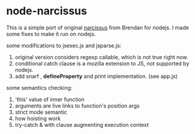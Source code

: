 node-narcissus
==============

This is a simple port of original [narcissus][1] from Brendan for nodejs.
I made some fixes to make it run on nodejs.

some modifications to jsexec.js and jsparse.js:

1. original version considers regexp callable, which is not true right now.
1. conditional catch clause is a mozilla extension to JS, not supported by nodejs.
1. add snarf , __defineProperty__ and print implementation. (see app.js)

some semantics checking:
1. 'this' value of inner function
1. arguments are live links to function's position args
1. strict mode semantic
1. how hoisting work
1. try-catch & with clause augmenting execution context

[1]: http://lxr.mozilla.org/mozilla/source/js/narcissus